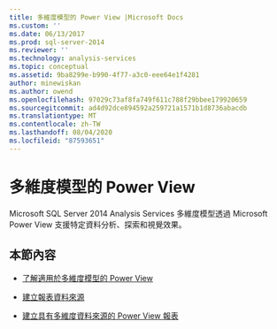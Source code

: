 ```yaml
---
title: 多維度模型的 Power View |Microsoft Docs
ms.custom: ''
ms.date: 06/13/2017
ms.prod: sql-server-2014
ms.reviewer: ''
ms.technology: analysis-services
ms.topic: conceptual
ms.assetid: 9ba8299e-b990-4f77-a3c0-eee64e1f4281
author: minewiskan
ms.author: owend
ms.openlocfilehash: 97029c73af8fa749f611c788f29bbee179920659
ms.sourcegitcommit: ad4d92dce894592a259721a1571b1d8736abacdb
ms.translationtype: MT
ms.contentlocale: zh-TW
ms.lasthandoff: 08/04/2020
ms.locfileid: "87593651"
---
```

# <a name="power-view-for-multidimensional-models"></a>多維度模型的 Power View
  Microsoft SQL Server 2014 Analysis Services 多維度模型透過 Microsoft Power View 支援特定資料分析、探索和視覺效果。  
  
## <a name="in-this-section"></a>本節內容  
  
-   [了解適用於多維度模型的 Power View](power-view-for-multidimensional-models.md)  
  
-   [建立報表資料來源](create-a-report-data-source.md)  
  
-   [建立具有多維度資料來源的 Power View 報表](create-a-power-view-report-with-a-multidimensional-data-source.md)  
  
  
